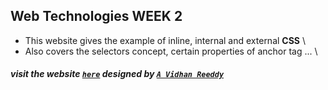## Web Technologies WEEK 2
- This website gives the example of inline, internal and external **CSS** \
- Also covers the selectors concept, certain properties of anchor tag ...  \
##### visit the website [`here`]() designed by [`A Vidhan Reeddy`](https://linktr.ee/itsvidhanreddy)
